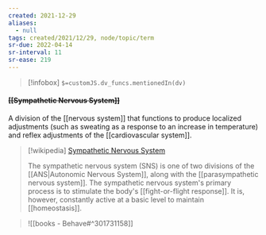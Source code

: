 ```yaml
---
created: 2021-12-29 
aliases:
  - null
tags: created/2021/12/29, node/topic/term
sr-due: 2022-04-14
sr-interval: 11
sr-ease: 219
---
```

> [!infobox]
`$=customJS.dv_funcs.mentionedIn(dv)`

#### <s class="topic-title">[[Sympathetic Nervous System]]</s>

A division of the [[nervous system]] that functions to produce localized adjustments (such as sweating as a response to an increase in temperature) and reflex adjustments of the [[cardiovascular system]].

> [!wikipedia] [Sympathetic Nervous System](https://en.wikipedia.org/wiki/Sympathetic%20nervous%20system)
> 
> The sympathetic nervous system (SNS) is one of two divisions of the [[ANS|Autonomic Nervous System]], along with the [[parasympathetic nervous system]]. 
> The sympathetic nervous system's primary process is to stimulate the body's [[fight-or-flight response]]. It is, however, constantly active at a basic level to maintain [[homeostasis]]. 
>

> ![[books - Behave#^301731158]]
